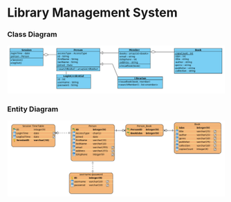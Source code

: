 # Library Management System
### Class Diagram
![Class Diagram](ClassDiagram/class_diagram.jpg?raw=true  "Class Diagram")

### Entity Diagram
![Entity Diagram](ClassDiagram/entity_diagram.jpg?raw=true  "Entity Diagram")
